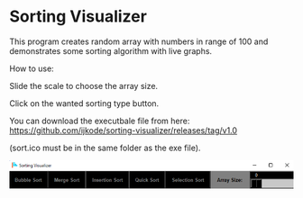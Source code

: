 # Sorting Visualizer

This program creates random array with numbers in range of 100 and demonstrates some sorting algorithm with live graphs.

How to use:

Slide the scale to choose the array size.

Click on the wanted sorting type button.

You can download the executbale file from here: https://github.com/ijkode/sorting-visualizer/releases/tag/v1.0

(sort.ico must be in the same folder as the exe file).

![](images/demo.png)


